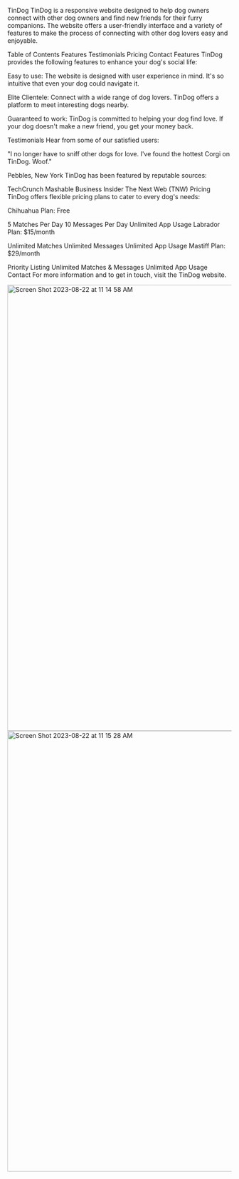 TinDog
TinDog is a responsive website designed to help dog owners connect with other dog owners and find new friends for their furry companions. The website offers a user-friendly interface and a variety of features to make the process of connecting with other dog lovers easy and enjoyable.

Table of Contents
Features
Testimonials
Pricing
Contact
Features
TinDog provides the following features to enhance your dog's social life:

Easy to use: The website is designed with user experience in mind. It's so intuitive that even your dog could navigate it.

Elite Clientele: Connect with a wide range of dog lovers. TinDog offers a platform to meet interesting dogs nearby.

Guaranteed to work: TinDog is committed to helping your dog find love. If your dog doesn't make a new friend, you get your money back.

Testimonials
Hear from some of our satisfied users:

"I no longer have to sniff other dogs for love. I've found the hottest Corgi on TinDog. Woof."

Pebbles, New York
TinDog has been featured by reputable sources:

TechCrunch
Mashable
Business Insider
The Next Web (TNW)
Pricing
TinDog offers flexible pricing plans to cater to every dog's needs:

Chihuahua Plan: Free

5 Matches Per Day
10 Messages Per Day
Unlimited App Usage
Labrador Plan: $15/month

Unlimited Matches
Unlimited Messages
Unlimited App Usage
Mastiff Plan: $29/month

Priority Listing
Unlimited Matches & Messages
Unlimited App Usage
Contact
For more information and to get in touch, visit the TinDog website.


<img width="1000" alt="Screen Shot 2023-08-22 at 11 14 58 AM" src="https://github.com/eileenghm/tindog-bootstrap/assets/68632589/3a819a3f-92fe-4f14-a53d-ce734d785973">
<img width="988" alt="Screen Shot 2023-08-22 at 11 15 28 AM" src="https://github.com/eileenghm/tindog-bootstrap/assets/68632589/bfe2c4ad-723b-4166-8e6e-f1430525d5b1">


